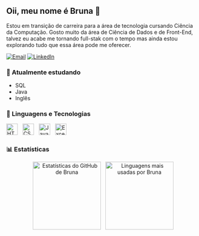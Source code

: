 ## Oii, meu nome é Bruna 👋
Estou em transição de carreira para a área de tecnologia cursando Ciência da Computação. Gosto muito da área de Ciência de Dados e de Front-End, talvez eu acabe me tornando full-stak com o tempo mas ainda estou explorando tudo que essa área pode me oferecer.  
<p align="left">
  <a href="mailto:brunapedrosaguedes@outlook.com" title="e-mail">
  <img src="https://img.shields.io/badge/Microsoft_Outlook-0078D4?style=for-the-badge&logo=microsoft-outlook&logoColor=LINK-DO-EMAIL" alt="Email"/></a>
  <a href="https://www.linkedin.com/in/bruna-pedrosa-guedes-672223361/" title="LinkedIn">
  <img src="https://img.shields.io/badge/linkedin-%230077B5.svg?style=for-the-badge&logo=linkedin&logoColor=white=LINK-DO-SEU-LINKEDIN" alt="LinkedIn"/></a>
</p>  

### 🌱 Atualmente estudando  
* SQL 
* Java
* Inglês  

### 🤖 Linguagens e Tecnologias

<img 
    align="left" 
    alt="HTML"
    title="HTML" 
    width="30px" 
    style="padding-right: 10px;" 
    src="https://cdn.jsdelivr.net/gh/devicons/devicon@latest/icons/html5/html5-original.svg" 
/>
<img 
    align="left" 
    alt="CSS" 
    title="CSS"
    width="30px" 
    style="padding-right: 10px;" 
    src="https://cdn.jsdelivr.net/gh/devicons/devicon@latest/icons/css3/css3-original.svg" 
/>
<img 
    align="left" 
    alt="JavaScript" 
    title="JavaScript"
    width="30px" 
    style="padding-right: 10px;" 
    src="https://cdn.jsdelivr.net/gh/devicons/devicon@latest/icons/javascript/javascript-original.svg" 
/>
<img 
    align="left" 
    alt="Excel" 
    title="Excel"
    width="30px" 
    style="padding-right: 10px;" 
    src="https://cdn-icons-png.flaticon.com/512/732/732220.png" 
/>
<br/>
<br/>

### 📊 Estatísticas

<div align="center">
  <img height="180em" src="https://github-readme-stats.vercel.app/api?username=eusouabruna&show_icons=true&hide_border=true&include_all_commits=true&count_private=true&theme=default" alt="Estatísticas do GitHub de Bruna"/>
  <img height="180em" src="https://github-readme-stats.vercel.app/api/top-langs/?username=eusouabruna&layout=compact&langs_count=8&hide_border=true&theme=default" alt="Linguagens mais usadas por Bruna"/>
</div>


